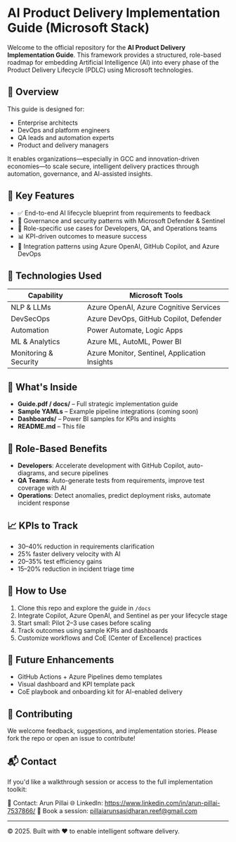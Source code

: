 # AI Product Delivery Implementation Guide (Microsoft Stack)

Welcome to the official repository for the **AI Product Delivery Implementation Guide**. This framework provides a structured, role-based roadmap for embedding Artificial Intelligence (AI) into every phase of the Product Delivery Lifecycle (PDLC) using Microsoft technologies.

## 📌 Overview

This guide is designed for:
- Enterprise architects
- DevOps and platform engineers
- QA leads and automation experts
- Product and delivery managers

It enables organizations—especially in GCC and innovation-driven economies—to scale secure, intelligent delivery practices through automation, governance, and AI-assisted insights.

## 🚀 Key Features

- ✅ End-to-end AI lifecycle blueprint from requirements to feedback
- 🔐 Governance and security patterns with Microsoft Defender & Sentinel
- 🧠 Role-specific use cases for Developers, QA, and Operations teams
- 📊 KPI-driven outcomes to measure success
- 🔄 Integration patterns using Azure OpenAI, GitHub Copilot, and Azure DevOps

## 🧰 Technologies Used

| Capability             | Microsoft Tools                            |
|------------------------|---------------------------------------------|
| NLP & LLMs             | Azure OpenAI, Azure Cognitive Services       |
| DevSecOps              | Azure DevOps, GitHub Copilot, Defender       |
| Automation             | Power Automate, Logic Apps                   |
| ML & Analytics         | Azure ML, AutoML, Power BI                   |
| Monitoring & Security  | Azure Monitor, Sentinel, Application Insights|

## 📖 What's Inside

- **Guide.pdf / docs/** – Full strategic implementation guide
- **Sample YAMLs** – Example pipeline integrations (coming soon)
- **Dashboards/** – Power BI samples for KPIs and insights
- **README.md** – This file

## 🧩 Role-Based Benefits

- **Developers**: Accelerate development with GitHub Copilot, auto-diagrams, and secure pipelines
- **QA Teams**: Auto-generate tests from requirements, improve test coverage with AI
- **Operations**: Detect anomalies, predict deployment risks, automate incident response

## 📈 KPIs to Track

- 30–40% reduction in requirements clarification
- 25% faster delivery velocity with AI
- 20–35% test efficiency gains
- 15–20% reduction in incident triage time

## 📌 How to Use

1. Clone this repo and explore the guide in `/docs`
2. Integrate Copilot, Azure OpenAI, and Sentinel as per your lifecycle stage
3. Start small: Pilot 2–3 use cases before scaling
4. Track outcomes using sample KPIs and dashboards
5. Customize workflows and CoE (Center of Excellence) practices

## 🧠 Future Enhancements

- GitHub Actions + Azure Pipelines demo templates
- Visual dashboard and KPI template pack
- CoE playbook and onboarding kit for AI-enabled delivery

## 🤝 Contributing

We welcome feedback, suggestions, and implementation stories. Please fork the repo or open an issue to contribute!

## 📬 Contact

If you'd like a walkthrough session or access to the full implementation toolkit:

📧 Contact: Arun Pillai
🌐 LinkedIn: https://www.linkedin.com/in/arun-pillai-7537866/ 
📅 Book a session: pillaiarunsasidharan.reef@gmail.com

---

© 2025. Built with ❤️ to enable intelligent software delivery.
